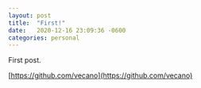 ```yaml
---
layout: post
title:  "First!"
date:   2020-12-16 23:09:36 -0600
categories: personal
---
```

First post.

[https://github.com/vecano](https://github.com/vecano)
